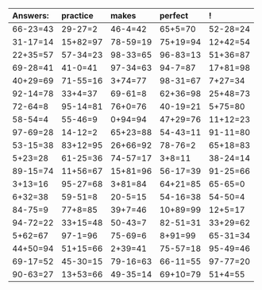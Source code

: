 | Answers: | practice | makes | perfect | ! |
| :--- | :--- | :--- | :--- | :--- |
| 66-23=43 | 29-27=2 | 46-4=42 | 65+5=70 | 52-28=24 | 
| 31-17=14 | 15+82=97 | 78-59=19 | 75+19=94 | 12+42=54 | 
| 22+35=57 | 57-34=23 | 98-33=65 | 96-83=13 | 51+36=87 | 
| 69-28=41 | 41-0=41 | 97-34=63 | 94-7=87 | 17+81=98 | 
| 40+29=69 | 71-55=16 | 3+74=77 | 98-31=67 | 7+27=34 | 
| 92-14=78 | 33+4=37 | 69-61=8 | 62+36=98 | 25+48=73 | 
| 72-64=8 | 95-14=81 | 76+0=76 | 40-19=21 | 5+75=80 | 
| 58-54=4 | 55-46=9 | 0+94=94 | 47+29=76 | 11+12=23 | 
| 97-69=28 | 14-12=2 | 65+23=88 | 54-43=11 | 91-11=80 | 
| 53-15=38 | 83+12=95 | 26+66=92 | 78-76=2 | 65+18=83 | 
| 5+23=28 | 61-25=36 | 74-57=17 | 3+8=11 | 38-24=14 | 
| 89-15=74 | 11+56=67 | 15+81=96 | 56-17=39 | 91-25=66 | 
| 3+13=16 | 95-27=68 | 3+81=84 | 64+21=85 | 65-65=0 | 
| 6+32=38 | 59-51=8 | 20-5=15 | 54-16=38 | 54-50=4 | 
| 84-75=9 | 77+8=85 | 39+7=46 | 10+89=99 | 12+5=17 | 
| 94-72=22 | 33+15=48 | 50-43=7 | 82-51=31 | 33+29=62 | 
| 5+62=67 | 97-1=96 | 75-69=6 | 8+91=99 | 65-31=34 | 
| 44+50=94 | 51+15=66 | 2+39=41 | 75-57=18 | 95-49=46 | 
| 69-17=52 | 45-30=15 | 79-16=63 | 66-11=55 | 97-77=20 | 
| 90-63=27 | 13+53=66 | 49-35=14 | 69+10=79 | 51+4=55 | 
